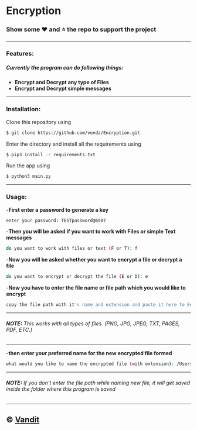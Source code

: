 # Encryption
### Show some :heart: and :star: the repo to support the project

---

### **Features**:
##### Currently the program can do following things:
- **Encrypt and Decrypt any type of Files**
- **Encrypt and Decrypt simple messages**

---

### **Installation**:

Clone this repository using
```sh
$ git clone https://github.com/vendz/Encryption.git
```
Enter the directory and install all the requirements using
```sh
$ pip3 install -r requirements.txt
```
Run the app using
```sh
$ python3 main.py
```
---

### **Usage**:

-**First enter a password to generate a key**
```sh
enter your password: TESTpassword@6987
```

-**Then you will be asked if you want to work with Files or simple Text messages**
```sh
do you want to work with files or text (F or T): f
```

-**Now you will be asked whether you want to encrypt a file or decrypt a file**
```sh
do you want to encrypt or decrypt the file (E or D): e
```

-**Now you have to enter the file name or file path which you would like to encrypt**
```sh
copy the file path with it's name and extension and paste it here to Encrypt: /Users/vendz/Desktop/example.txt
```
---
###### **NOTE:** This works with all types of files. (PNG, JPG, JPEG, TXT, PAGES, PDF, ETC.) 
---
-**then enter your preferred name for the new encrypted file formed**
```sh
what would you like to name the encrypted file (with extension): /Users/vendz/Desktop/example_encrypted.txt 
```
---
###### **NOTE:** If you don't enter the file path while naming new file, it will get saved inside the folder where this program is saved
---




## © [Vandit](https://github.com/vendz)

